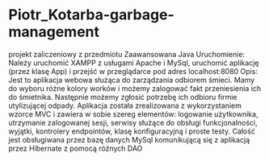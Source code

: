 # Piotr_Kotarba-garbage-management
projekt zaliczeniowy z przedmiotu Zaawansowana Java
Uruchomienie:
Należy uruchomić XAMPP z usługami Apache i MySql, uruchomić aplikację (przez klasę App) i przejść w przeglądarce pod adres localhost:8080
Opis: Jest to aplikacja webowa służąca do zarządzania odbiorem śmieci. Mamy do wyboru różne kolory worków i możemy zalogować fakt przeniesienia ich do śmietnika. Następnie możemy zgłosić potrzebę ich odbioru firmie utylizującej odpady.
Aplikacja została zrealizowana z wykorzystaniem wzorce MVC i zawiera w sobie szereg elementów: logowanie użytkownika, utrzymanie zalogowanej sesji, serwisy służące do obsługi funkcjonalności, wyjątki, kontrolery endpointów, klasę konfiguracyjną i proste testy.
Całość jest obsługiwana przez bazę danych MySql komunikującą się z aplikacją przez Hibernate z pomocą różnych DAO
